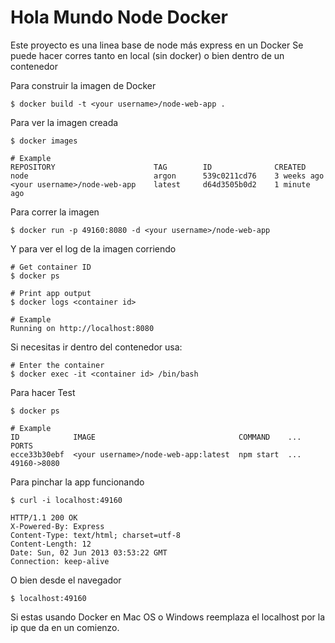 # Hola Mundo Node Docker

Este proyecto es una linea base de node más express en un Docker
Se puede hacer corres tanto en local (sin docker) o bien dentro de un contenedor

Para construir la imagen de Docker

    $ docker build -t <your username>/node-web-app .

Para ver la imagen creada

    $ docker images

    # Example
    REPOSITORY                      TAG        ID              CREATED
    node                            argon      539c0211cd76    3 weeks ago
    <your username>/node-web-app    latest     d64d3505b0d2    1 minute ago


Para correr la imagen

    $ docker run -p 49160:8080 -d <your username>/node-web-app

Y para ver el log de la imagen corriendo

    # Get container ID
    $ docker ps

    # Print app output
    $ docker logs <container id>

    # Example
    Running on http://localhost:8080

Si necesitas ir dentro del contenedor usa:

    # Enter the container
    $ docker exec -it <container id> /bin/bash

Para hacer Test

    $ docker ps

    # Example
    ID            IMAGE                                COMMAND    ...   PORTS
    ecce33b30ebf  <your username>/node-web-app:latest  npm start  ...   49160->8080


Para pinchar la app funcionando

    $ curl -i localhost:49160

    HTTP/1.1 200 OK
    X-Powered-By: Express
    Content-Type: text/html; charset=utf-8
    Content-Length: 12
    Date: Sun, 02 Jun 2013 03:53:22 GMT
    Connection: keep-alive

O bien desde el navegador

    $ localhost:49160

Si estas usando Docker en Mac OS o Windows reemplaza el localhost por la ip que da en un comienzo.



